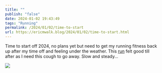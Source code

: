 ```yaml
---
title: ""
publish: "false"
date: 2024-01-02 19:43:49
tags: "Running"
permalink: /2024/01/02/time-to-start
url: https://ericmwalk.blog/2024/01/02/time-to-start.html
---
```


Time to start off 2024, no plans yet but need to get my running fitness back up after my time off and feeling under the weather. This [run](https://strava.com/activities/10481194536) felt good till after as I need this cough to go away. Slow and steady...

![](https://ericmwalk.blog/uploads/2024/f6a31ccc7e.jpg)